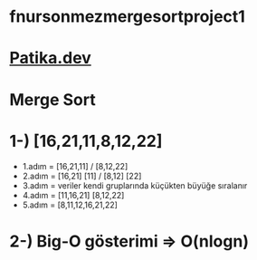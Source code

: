 # fnursonmezmergesortproject1
# [Patika.dev](https://www.patika.dev/tr)
# Merge Sort
# 1-) [16,21,11,8,12,22]
- 1.adım = [16,21,11] / [8,12,22]
- 2.adım = [16,21] [11] / [8,12] [22]
- 3.adım = veriler kendi gruplarında küçükten büyüğe sıralanır
- 4.adım = [11,16,21]  [8,12,22]
- 5.adım = [8,11,12,16,21,22] 

# 2-) Big-O gösterimi => O(nlogn)

